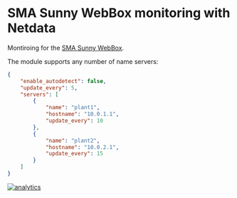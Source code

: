 <!--
title: "SMA Sunny WebBox monitoring with Netdata"
custom_edit_url: https://github.com/netdata/netdata/edit/master/collectors/node.d.plugin/sma_webbox/README.md
sidebar_label: "SMA Sunny WebBox"
-->

# SMA Sunny WebBox monitoring with Netdata

Montiroing for the [SMA Sunny
WebBox](https://www.sma-sunny.com/en/questions-and-answers-on-discontinuation-of-the-sunny-webbox/).

The module supports any number of name servers:

```json
{
    "enable_autodetect": false,
    "update_every": 5,
    "servers": [
        {
            "name": "plant1",
            "hostname": "10.0.1.1",
            "update_every": 10
        },
        {
            "name": "plant2",
            "hostname": "10.0.2.1",
            "update_every": 15
        }
    ]
}
```

[![analytics](https://www.google-analytics.com/collect?v=1&aip=1&t=pageview&_s=1&ds=github&dr=https%3A%2F%2Fgithub.com%2Fnetdata%2Fnetdata&dl=https%3A%2F%2Fmy-netdata.io%2Fgithub%2Fcollectors%2Fnode.d.plugin%2Fsma_webbox%2FREADME&_u=MAC~&cid=5792dfd7-8dc4-476b-af31-da2fdb9f93d2&tid=UA-64295674-3)](<>)
